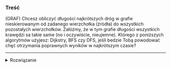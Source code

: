 ### Treść
(GRAF)
Chcesz obliczyć długości najkrótszych dróg w grafie nieskierowanym od zadanego wierzchołka (źródła) do wszystkich pozostałych wierzchołków. Załóżmy, że w tym grafie długości wszystkich krawędzi sa takie same (no i oczywiście, nieujemne). Którego z poniższych algorytmów użyjesz: Dijkstry, BFS czy DFS, jeśli bedzie Tobą powodować chęć otrzymania poprawnych wyników w najkrótszym czasie?

------
<details><summary>Rozwiązanie</summary>
<p>
do liczenia najkrótszych ścieżek używa się algorytmu który liczy na podstawie wag - Dijkstry